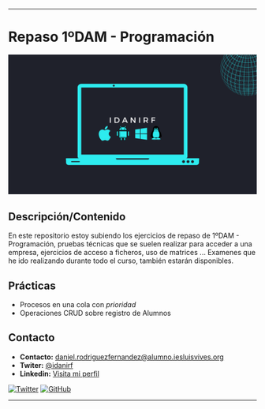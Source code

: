 
--- 
# Repaso 1ºDAM - Programación
<img src=presentacion.png>



## Descripción/Contenido
En este repositorio estoy subiendo los ejercicios de repaso de 1ºDAM - Programación, pruebas técnicas que se suelen realizar para acceder a una empresa, ejercicios de acceso a ficheros, uso de matrices ...
Examenes que he ido realizando durante todo el curso, también estarán disponibles.


## Prácticas
* Procesos en una cola con *prioridad*
* Operaciones CRUD sobre registro de Alumnos






## Contacto
* **Contacto:** daniel.rodriguezfernandez@alumno.iesluisvives.org
* **Twiter:** [@idanirf](https://twitter.com/idanirf)
* **Linkedin:** [Visita mi perfil](https://www.linkedin.com/in/danielrodriguezfernandez03002/)

[![Twitter](https://img.shields.io/twitter/follow/idanirf?style=social)](https://twitter.com/idanirf)
[![GitHub](https://img.shields.io/github/followers/idanirf?style=social)](https://github.com/idanirf)

---